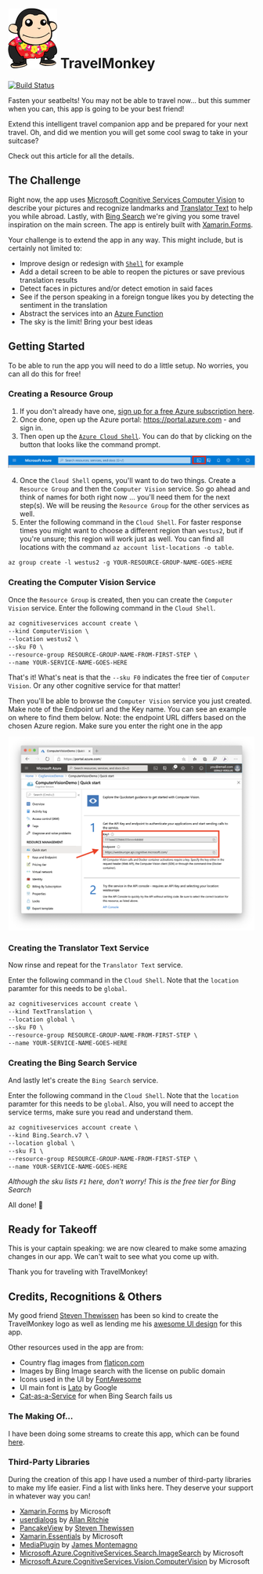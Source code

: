 # ![TravelMonkey mascot](assets/TravelMonkey-100px.png) TravelMonkey

 [![Build Status](https://dev.azure.com/jfversluis/TravelMonkey/_apis/build/status/jfversluis.TravelMonkey?branchName=master)](https://dev.azure.com/jfversluis/TravelMonkey/_build/latest?definitionId=44&branchName=master)

Fasten your seatbelts! You may not be able to travel now... but this summer when you can, this app is going to be your best friend!

Extend this intelligent travel companion app and be prepared for your next travel. Oh, and did we mention you will get some cool swag to take in your suitcase?

Check out this article for all the details.

## The Challenge
Right now, the app uses [Microsoft Cognitive Services Computer Vision](https://docs.microsoft.com/azure/cognitive-services/computer-vision/home) to describe your pictures and recognize landmarks and [Translator Text](https://docs.microsoft.com/azure/cognitive-services/translator/) to help you while abroad. Lastly, with [Bing Search](https://docs.microsoft.com/azure/cognitive-services/bing-web-search/) we're giving you some travel inspiration on the main screen. The app is entirely built with [Xamarin.Forms](https://dotnet.microsoft.com/apps/xamarin/xamarin-forms).

Your challenge is to extend the app in any way. This might include, but is certainly not limited to:

* Improve design or redesign with [`Shell`](https://docs.microsoft.com/xamarin/xamarin-forms/app-fundamentals/shell/) for example
* Add a detail screen to be able to reopen the pictures or save previous translation results
* Detect faces in pictures and/or detect emotion in said faces
* See if the person speaking in a foreign tongue likes you by detecting the sentiment in the translation
* Abstract the services into an [Azure Function](https://azure.microsoft.com/services/functions/)
* The sky is the limit! Bring your best ideas

## Getting Started
To be able to run the app you will need to do a little setup. No worries, you can all do this for free!

### Creating a Resource Group

1. If you don't already have one, [sign up for a free Azure subscription here](https://azure.microsoft.com/free/).
2. Once done, open up the Azure portal: https://portal.azure.com - and sign in.
3. Then open up the [`Azure Cloud Shell`](https://docs.microsoft.com/azure/cloud-shell/overview). You can do that by clicking on the button that looks like the command prompt.

![The Azure Cloud Shell button on the Azure portal toolbar](assets/getting-started/azure-shell-button.png)

4. Once the `Cloud Shell` opens, you'll want to do two things. Create a `Resource Group` and then the `Computer Vision` service. So go ahead and think of names for both right now ... you'll need them for the next step(s). We will be reusing the `Resource Group` for the other services as well.
5. Enter the following command in the `Cloud Shell`. For faster response times you might want to choose a different region than `westus2`, but if you're unsure; this region will work just as well. You can find all locations with the command `az account list-locations -o table`.

```
az group create -l westus2 -g YOUR-RESOURCE-GROUP-NAME-GOES-HERE
```

### Creating the Computer Vision Service

Once the `Resource Group` is created, then you can create the `Computer Vision` service. Enter the following command in the `Cloud Shell`.

```
az cognitiveservices account create \
--kind ComputerVision \
--location westus2 \
--sku F0 \
--resource-group RESOURCE-GROUP-NAME-FROM-FIRST-STEP \
--name YOUR-SERVICE-NAME-GOES-HERE
```

That's it! What's neat is that the `--sku F0` indicates the free tier of `Computer Vision`. Or any other cognitive service for that matter!

Then you'll be able to browse the `Computer Vision` service you just created. Make note of the Endpoint url and the Key name. You can see an example on where to find them below. Note: the endpoint URL differs based on the chosen Azure region. Make sure you enter the right one in the app

![The newly created Computer Vision service overview in the Azure Portal screenshot](assets/getting-started/azure-portal-computervision.png)


### Creating the Translator Text Service

Now rinse and repeat for the `Translator Text` service.

Enter the following command in the `Cloud Shell`. Note that the `location` paramter for this needs to be `global`.

```
az cognitiveservices account create \
--kind TextTranslation \
--location global \
--sku F0 \
--resource-group RESOURCE-GROUP-NAME-FROM-FIRST-STEP \
--name YOUR-SERVICE-NAME-GOES-HERE
```

### Creating the Bing Search Service

And lastly let's create the `Bing Search` service.

Enter the following command in the `Cloud Shell`. Note that the `location` paramter for this needs to be `global`. Also, you will need to accept the service terms, make sure you read and understand them.

```
az cognitiveservices account create \
--kind Bing.Search.v7 \
--location global \
--sku F1 \
--resource-group RESOURCE-GROUP-NAME-FROM-FIRST-STEP \
--name YOUR-SERVICE-NAME-GOES-HERE
```

*Although the sku lists `F1` here, don't worry! This is the free tier for Bing Search*

All done! 🙌

## Ready for Takeoff
This is your captain speaking: we are now cleared to make some amazing changes in our app. We can't wait to see what you come up with.

Thank you for traveling with TravelMonkey!

## Credits, Recognitions & Others
My good friend [Steven Thewissen](https://thewissen.io/) has been so kind to create the TravelMonkey logo as well as lending me his [awesome UI design](https://github.com/sthewissen/KickassUI.Traveler) for this app.

Other resources used in the app are from:

 * Country flag images from [flaticon.com](https://www.flaticon.com/packs/countrys-flags)
 * Images by Bing Image search with the license on public domain
 * Icons used in the UI by [FontAwesome](https://fontawesome.com/) 
 * UI main font is [Lato](https://fonts.google.com/specimen/Lato) by Google
 * [Cat-as-a-Service](https://cataas.com/) for when Bing Search fails us

### The Making Of...
I have been doing some streams to create this app, which can be found [here](https://www.youtube.com/watch?v=Y-rd_GP5dag&list=PLfbOp004UaYXwpVzT1HQxHqwzGg2cLWFZ).

### Third-Party Libraries
During the creation of this app I have used a number of third-party libraries to make my life easier. Find a list with links here. They deserve your support in whatever way you can!

 * [Xamarin.Forms](https://github.com/xamarin/Xamarin.Forms) by Microsoft
 * [userdialogs](https://github.com/aritchie/userdialogs) by [Allan Ritchie](https://allancritchie.net/)
 * [PancakeView](https://github.com/sthewissen/Xamarin.Forms.PancakeView) by [Steven Thewissen](https://thewissen.io)
 * [Xamarin.Essentials](https://github.com/xamarin/Essentials) by Microsoft
 * [MediaPlugin](https://github.com/jamesmontemagno/MediaPlugin) by [James Montemagno](https://montemagno.com)
 * [Microsoft.Azure.CognitiveServices.Search.ImageSearch](https://github.com/Azure/azure-sdk-for-net) by Microsoft
 * [Microsoft.Azure.CognitiveServices.Vision.ComputerVision](https://github.com/Azure/azure-sdk-for-net) by Microsoft